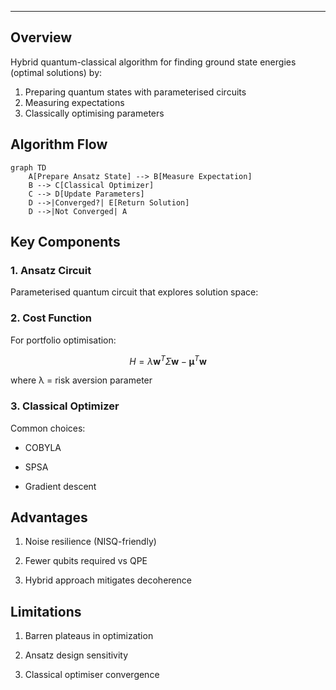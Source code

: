 
---
## Overview

Hybrid quantum-classical algorithm for finding ground state energies (optimal solutions) by:
1. Preparing quantum states with parameterised circuits
2. Measuring expectations
3. Classically optimising parameters

## Algorithm Flow

```mermaid
graph TD
    A[Prepare Ansatz State] --> B[Measure Expectation]
    B --> C[Classical Optimizer]
    C --> D[Update Parameters]
    D -->|Converged?| E[Return Solution]
    D -->|Not Converged| A
```


## Key Components

### 1. Ansatz Circuit

Parameterised quantum circuit that explores solution space:

### 2. Cost Function

For portfolio optimisation:

```math
H = \lambda \mathbf{w}^T\Sigma\mathbf{w} - \mathbf{\mu}^T\mathbf{w}
```

where λ = risk aversion parameter

### 3. Classical Optimizer

Common choices:

- COBYLA
    
- SPSA
    
- Gradient descent

## Advantages

1. Noise resilience (NISQ-friendly)
    
2. Fewer qubits required vs QPE
    
3. Hybrid approach mitigates decoherence

## Limitations

1. Barren plateaus in optimization
    
2. Ansatz design sensitivity
    
3. Classical optimiser convergence